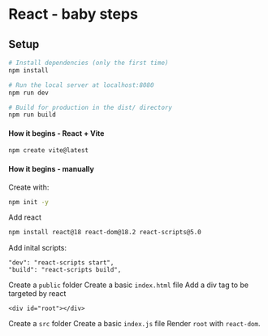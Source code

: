 # React - baby steps

## Setup

``` bash
# Install dependencies (only the first time)
npm install

# Run the local server at localhost:8080
npm run dev

# Build for production in the dist/ directory
npm run build
```

#### How it begins - React + Vite

```bash
npm create vite@latest
```

#### How it begins - manually

Create with:

```bash
npm init -y
```

Add react

```bash
npm install react@18 react-dom@18.2 react-scripts@5.0
```

Add inital scripts:

```
"dev": "react-scripts start",
"build": "react-scripts build",
```

Create a `public` folder
Create a basic `index.html` file
Add a div tag to be targeted by react

```
<div id="root"></div>
```

Create a `src` folder
Create a basic `index.js` file
Render `root` with `react-dom`.